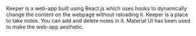 Keeper is a web-app built using React.js which uses hooks to dynamically change the content on the webpage without reloading it. Keeper is a place to take notes. You can add and delete notes in it. Material UI has been used to make the web-app aesthetic.
